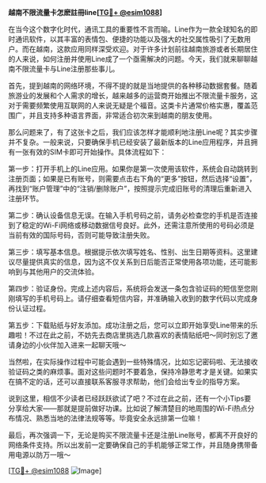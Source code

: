 **越南不限流量卡怎麽註冊line[[TG💪+ @esim1088](https://t.me/s/esim1088)]**

在当今这个数字化时代，通讯工具的重要性不言而喻。Line作为一款全球知名的即时通讯软件，以其丰富的表情包、便捷的功能以及强大的社交属性吸引了无数用户。而在越南，这款应用同样深受欢迎。对于许多计划前往越南旅游或者长期居住的人来说，如何注册并使用Line成了一个亟需解决的问题。今天，我们就来聊聊越南不限流量卡与Line注册那些事儿。

首先，提到越南的网络环境，不得不提的就是当地提供的各种移动数据套餐。随着旅游业的发展和个人需求的增长，越来越多的运营商开始推出不限流量卡服务，这对于需要频繁使用互联网的人来说无疑是个福音。这类卡片通常价格实惠，覆盖范围广，并且支持多种语言界面，非常适合初次来到越南的朋友使用。

那么问题来了，有了这张卡之后，我们应该怎样才能顺利地注册Line呢？其实步骤并不复杂。一般来说，只要确保手机已经安装了最新版本的Line应用程序，并且拥有一张有效的SIM卡即可开始操作。具体流程如下：

第一步：打开手机上的Line应用。如果你是第一次使用该软件，系统会自动跳转到注册页面；如果是已有账号，则需要点击右下角的“更多”按钮，然后选择“设置”，再找到“账户管理”中的“注销/删除账户”，按照提示完成旧账号的清理后重新进入注册环节。

第二步：确认设备信息无误。在输入手机号码之前，请务必检查您的手机是否连接到了稳定的Wi-Fi网络或移动数据信号良好。此外，还需注意所使用的号码必须是当前有效的国际号码，否则可能导致注册失败。

第三步：填写基本信息。根据提示依次填写姓名、性别、出生日期等资料。这里建议尽量提供真实的信息，因为这不仅关系到日后能否正常使用各项功能，还可能影响到与其他用户的交流体验。

第四步：验证身份。完成上述内容后，系统将会发送一条包含验证码的短信至您刚刚填写的手机号码上。请仔细查看短信内容，并准确输入收到的数字代码以完成身份认证过程。

第五步：下载贴纸与好友添加。成功注册之后，您可以立即开始享受Line带来的乐趣啦！不过在此之前，不妨先去商店里挑选几款喜欢的表情贴纸吧～同时别忘了邀请身边的小伙伴加入进来一起聊天哦～

当然啦，在实际操作过程中可能会遇到一些特殊情况，比如忘记密码啦、无法接收验证码之类的麻烦事。面对这些问题时不要着急，保持冷静思考才是关键。如果实在搞不定的话，还可以直接联系客服寻求帮助，他们会给出专业的指导方案。

说到这里，相信不少读者已经跃跃欲试了吧？不过在此之前，还有一个小Tips要分享给大家——那就是提前做好功课。比如说了解清楚目的地周围的Wi-Fi热点分布情况、熟悉当地的法律法规等等。毕竟安全永远排第一位嘛！

最后，再次强调一下，无论是购买不限流量卡还是注册Line账号，都离不开良好的网络条件支持。所以出发前一定要确保自己的手机能够正常工作，并且随身携带备用电源以防万一哦～

[[TG💪+ @esim1088](https://t.me/s/esim1088) ![Image](https://i.postimg.cc/4NQfJmqS/Snipaste-2025-05-13-00-14-12.png)]